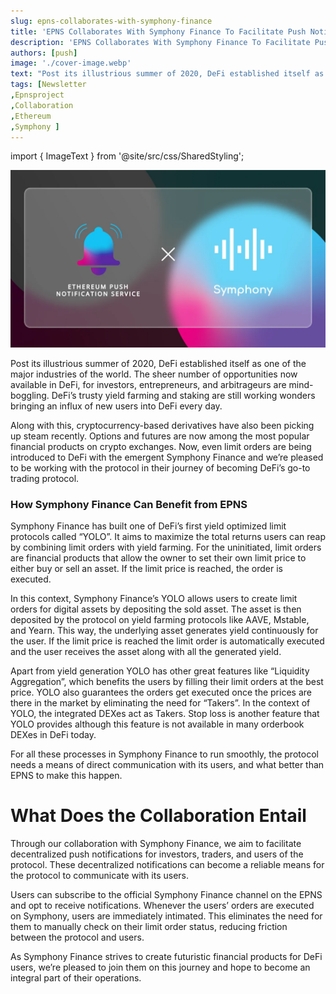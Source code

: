 ```yaml
---
slug: epns-collaborates-with-symphony-finance
title: 'EPNS Collaborates With Symphony Finance To Facilitate Push Notifications for Limit Order'
description: 'EPNS Collaborates With Symphony Finance To Facilitate Push Notifications for Limit Order'
authors: [push]
image: './cover-image.webp'
text: "Post its illustrious summer of 2020, DeFi established itself as one of the major industries of the world. The sheer number of opportunities now available in DeFi, for investors, entrepreneurs, and arbitrageurs are mind-boggling. DeFi’s trusty yield farming and staking are still working wonders bringing an influx of new users into DeFi every day."
tags: [Newsletter
,Epnsproject
,Collaboration
,Ethereum
,Symphony ]
---
```


import { ImageText } from '@site/src/css/SharedStyling';

![Cover image of EPNS Collaborates With Symphony Finance To Facilitate Push Notifications for Limit Order](./cover-image.webp)

<!--truncate-->

Post its illustrious summer of 2020, DeFi established itself as one of the major industries of the world. The sheer number of opportunities now available in DeFi, for investors, entrepreneurs, and arbitrageurs are mind-boggling. DeFi’s trusty yield farming and staking are still working wonders bringing an influx of new users into DeFi every day.

Along with this, cryptocurrency-based derivatives have also been picking up steam recently. Options and futures are now among the most popular financial products on crypto exchanges. Now, even limit orders are being introduced to DeFi with the emergent Symphony Finance and we’re pleased to be working with the protocol in their journey of becoming DeFi’s go-to trading protocol.

### How Symphony Finance Can Benefit from EPNS

Symphony Finance has built one of DeFi’s first yield optimized limit protocols called “YOLO”. It aims to maximize the total returns users can reap by combining limit orders with yield farming. For the uninitiated, limit orders are financial products that allow the owner to set their own limit price to either buy or sell an asset. If the limit price is reached, the order is executed.

In this context, Symphony Finance’s YOLO allows users to create limit orders for digital assets by depositing the sold asset. The asset is then deposited by the protocol on yield farming protocols like AAVE, Mstable, and Yearn. This way, the underlying asset generates yield continuously for the user. If the limit price is reached the limit order is automatically executed and the user receives the asset along with all the generated yield.

Apart from yield generation YOLO has other great features like “Liquidity Aggregation”, which benefits the users by filling their limit orders at the best price. YOLO also guarantees the orders get executed once the prices are there in the market by eliminating the need for “Takers”. In the context of YOLO, the integrated DEXes act as Takers. Stop loss is another feature that YOLO provides although this feature is not available in many orderbook DEXes in DeFi today.

For all these processes in Symphony Finance to run smoothly, the protocol needs a means of direct communication with its users, and what better than EPNS to make this happen.

# What Does the Collaboration Entail

Through our collaboration with Symphony Finance, we aim to facilitate decentralized push notifications for investors, traders, and users of the protocol. These decentralized notifications can become a reliable means for the protocol to communicate with its users.

Users can subscribe to the official Symphony Finance channel on the EPNS and opt to receive notifications. Whenever the users’ orders are executed on Symphony, users are immediately intimated. This eliminates the need for them to manually check on their limit order status, reducing friction between the protocol and users.

As Symphony Finance strives to create futuristic financial products for DeFi users, we’re pleased to join them on this journey and hope to become an integral part of their operations.
